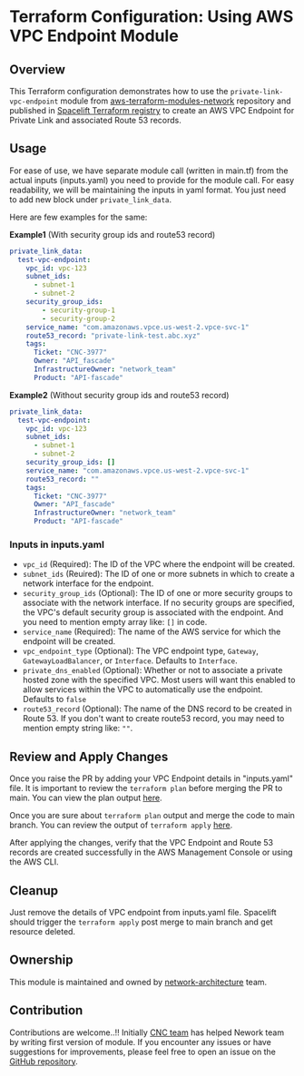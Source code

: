 # Terraform Configuration: Using AWS VPC Endpoint Module

## Overview

This Terraform configuration demonstrates how to use the `private-link-vpc-endpoint` module from [aws-terraform-modules-network](https://github.com/inContact/aws-terraform-modules-network/tree/CNC-3977-doc/modules/privatelink) repository and published in [Spacelift Terraform registry](https://incontact.app.spacelift.io/module/private-link-vpc-endpoint) to create an AWS VPC Endpoint for Private Link and associated Route 53 records.

## Usage

For ease of use, we have separate module call (written in main.tf) from the actual inputs (inputs.yaml) you need to provide for the module call.
For easy readability, we will be maintaining the inputs in yaml format. You just need to add new block under `private_link_data`.

Here are few examples for the same:

**Example1** (With security group ids and route53 record)
```yaml
private_link_data:
  test-vpc-endpoint:
    vpc_id: vpc-123
    subnet_ids:
      - subnet-1
      - subnet-2
    security_group_ids:
        - security-group-1
        - security-group-2
    service_name: "com.amazonaws.vpce.us-west-2.vpce-svc-1"
    route53_record: "private-link-test.abc.xyz"
    tags: 
      Ticket: "CNC-3977"
      Owner: "API_fascade"
      InfrastructureOwner: "network_team"
      Product: "API-fascade"
```

**Example2** (Without security group ids and route53 record)
```yaml
private_link_data:
  test-vpc-endpoint:
    vpc_id: vpc-123
    subnet_ids:
      - subnet-1
      - subnet-2
    security_group_ids: []
    service_name: "com.amazonaws.vpce.us-west-2.vpce-svc-1"
    route53_record: ""
    tags:
      Ticket: "CNC-3977"
      Owner: "API_fascade"
      InfrastructureOwner: "network_team"
      Product: "API-fascade"
```

### Inputs in inputs.yaml

- `vpc_id` (Required): The ID of the VPC where the endpoint will be created.
- `subnet_ids` (Reuired): The ID of one or more subnets in which to create a network interface for the endpoint.
- `security_group_ids` (Optional): The ID of one or more security groups to associate with the network interface. If no security groups are specified, the VPC's default security group is associated with the endpoint. And you need to mention empty array like: `[]` in code.
- `service_name` (Required): The name of the AWS service for which the endpoint will be created.
- `vpc_endpoint_type` (Optional): The VPC endpoint type, `Gateway`, `GatewayLoadBalancer`, or `Interface`. Defaults to `Interface`.
- `private_dns_enabled` (Optional): Whether or not to associate a private hosted zone with the specified VPC. Most users will want this enabled to allow services within the VPC to automatically use the endpoint. Defaults to `false`
- `route53_record` (Optional): The name of the DNS record to be created in Route 53. If you don't want to create route53 record, you may need to mention empty string like: `""`.

## Review and Apply Changes

Once you raise the PR by adding your VPC Endpoint details in "inputs.yaml" file. It is important to review the `terraform plan` before merging the PR to main. You can view the plan output [here](https://incontact.app.spacelift.io/stack/incontact-infrastructure-live-terraform-aws-nice-devops-sandbox-us-west-2-private-link-vpc-endpoint/prs).

Once you are sure about `terraform plan` output and merge the code to main branch. You can review the output of `terraform apply` [here](https://incontact.app.spacelift.io/stack/incontact-infrastructure-live-terraform-aws-nice-devops-sandbox-us-west-2-private-link-vpc-endpoint).

After applying the changes, verify that the VPC Endpoint and Route 53 records are created successfully in the AWS Management Console or using the AWS CLI.

## Cleanup

Just remove the details of VPC endpoint from inputs.yaml file. Spacelift should trigger the `terraform apply` post merge to main branch and get resource deleted.

## Ownership

This module is maintained and owned by [network-architecture](https://github.com/orgs/inContact/teams/network-architecture) team.

## Contribution

Contributions are welcome..!!
Initially [CNC team](https://github.com/orgs/inContact/teams/spacelift-admin) has helped Nework team by writing first version of module.
If you encounter any issues or have suggestions for improvements, please feel free to open an issue on the [GitHub repository](https://github.com/inContact/aws-terraform-modules-network).